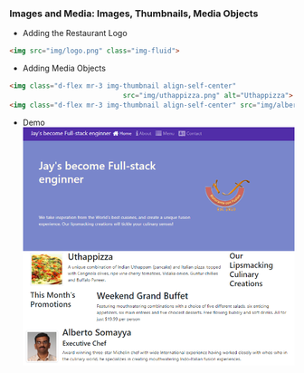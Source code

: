 ### Images and Media: Images, Thumbnails, Media Objects

* Adding the Restaurant Logo

```html
<img src="img/logo.png" class="img-fluid">
```

* Adding Media Objects

```html
<img class="d-flex mr-3 img-thumbnail align-self-center"
                            src="img/uthappizza.png" alt="Uthappizza">
<img class="d-flex mr-3 img-thumbnail align-self-center" src="img/alberto.png" alt="Alberto Somayya">
```

* Demo![](/assets/W2_4Image.png)



